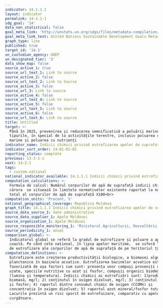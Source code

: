 ```yaml
---
indicator: 14.1.1.1
layout: indicator
permalink: 14-1-1-1
sdg_goal: '14'
data_non_statistical: false
goal_meta_link: 'http://unstats.un.org/sdgs/files/metadata-compilation/Metadata-Goal-14.pdf'
goal_meta_link_text: United Nations Sustainable Development Goals Metadata (pdf 288kB)
graph_type: line
published: true
target_id: '14.1'
un_custodian_agency: UNEP
un_designated_tier: '3'
data_show_map: false
source_active_1: true
source_url_text_1: Link to source
source_active_2: false
source_url_text_2: Link to Source
source_active_3: false
source_url_3: Link to source
source_active_4: false
source_url_text_4: Link to source
source_active_5: false
source_url_text_5: Link to source
source_active_6: false
source_url_text_6: Link to source
title: Untitled
target: >-
  Până în 2025, prevenirea și reducerea semnificativă a poluării marine de toate
  tipurile, în special de la activitățile terestre, inclusiv poluarea cu deșeuri
  marine și poluarea cu nutrienți
indicator_name: Indicii chimici privind eutrofizarea apelor de suprafață
indicator_sort_order: 14-01-01-01
reporting_status: complete
previous: 13-3-2-1
next: 14-2-1
tags:
  - custom.national
national_indicator_available: 14.1.1.1 Indicii chimici privind eutrofizarea apelor de suprafață
computation_calculations: >-
  Formula de calcul: Numărul corpurilor de apă de suprafață indicii chimici ale
  cărora  se situează în limitele normativelor existente raportat la numărul
  total al corpurilor de apă de suprafață X100<br>
computation_units: 'Procent, %'
national_geographical_coverage: Republica Moldova
graph_title: 14.1.1.1 Indicii chimici privind eutrofizarea apelor de suprafață
source_data_source_1: date administrative
source_data_supplier_1: Apele Moldovei
source_organisation_1: Apele Moldovei
source_responsible_monitoring_1: 'Ministerul Agriculturii, Dezvoltării Regionale și Mediului'
source_periodicity_1: anual
comparison_global: >-
  Indicatorul global se referă la gradul de eutrofizare și poluare a apelor de
  coastă. Pe când cele național, în lipsa apelor maritime,  se suferă la gradul
  de eutrofizare ale corpurilor de apă de suprafață de pe teritoriul țării
computation_definitions: >-
  Eutrofizare este creșterea productivității biologice, a biomasei algelor
  planctonice în bazinele acvatice. Eutrofizarea bazinelor acvatice este
  favorizată de așa factori cum sunt: prezența unor compuși proveniți din apele
  uzate, speciile nutritive cu azot și fosfor, compușii organici biodegerabili
  (lumina și temperatura). Indicii chimici ai eutrofizări sunt: 1)producția de
  biomasă, mg/l; 2) conținutul în oxigen dizolvat, mg/l; 3) conținutul de azot
  și fosfor; 4) raportul dintre consumul chimic de oxigen (CCOMn) și
  concentrația în oxigen dizolvat; 5) raportul azot mineral/fosfor total=10.
  Lacurile prezintă un risc sporit de eutrofuizare, comparativ cu apele
  curgătoare.
---
```

